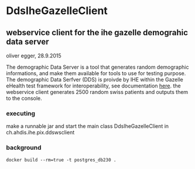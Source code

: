 # DdsIheGazelleClient
## webservice client for the ihe gazelle demograhic data server

oliver egger, 28.9.2015

The demographic Data Server is a tool that generates random demographic informations, and make them available for tools to use for testing purpose. The demographic Data Serfver (DDS) is proivde by IHE within the Gazelle eHealth test framework for interoperability, see documentation [here](http://gazelle.ihe.net/content/dds-demographic-data-server). the webservice client generates 2500 random swiss patients and outputs them to the console.

### executing

make a runnable jar and start the main class DdsIheGazelleClient in ch.ahdis.ihe.pix.ddswsclient

### background

```
docker build --rm=true -t postgres_db230 .
```

